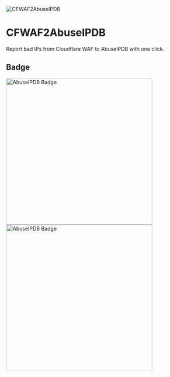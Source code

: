 ![CFWAF2AbuseIPDB](https://socialify.git.ci/xiaozhu2007/CFWAF2AbuseIPDB/image?description=1&descriptionEditable=Report%20bad%20IPs%20from%20Cloudflare%20WAF%20to%20AbuseIPDB%20with%20one%20click.&font=Inter&language=1&name=1&pattern=Floating%20Cogs&stargazers=1&theme=Auto)

# CFWAF2AbuseIPDB

Report bad IPs from Cloudflare WAF to AbuseIPDB with one click.

## Badge
<a href="https://www.abuseipdb.com/user/140745" title="AbuseIPDB">
	<img src="https://www.abuseipdb.com/contributor/140745.svg" alt="AbuseIPDB Badge" style="width: 400px;">
	<img src="https://www.abuseipdb.com/contributor/164810.svg" alt="AbuseIPDB Badge" style="width: 400px;">
</a>
